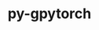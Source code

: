 ---
title: "py-gpytorch"
layout: cache
categories: [package, develop-2024-04-28]
meta: {"versions": ["1.10"], "compilers": ["apple-clang@=15.0.0", "gcc@=11.4.0"], "oss": ["ubuntu22.04", "ventura"], "platforms": ["darwin", "linux"], "targets": ["aarch64", "x86_64_v3"], "stacks": ["ml-darwin-aarch64-mps", "ml-linux-x86_64-cuda", "root"], "num_specs": 2, "num_specs_by_stack": {"root": 2, "ml-darwin-aarch64-mps": 1, "ml-linux-x86_64-cuda": 1}}
spec_details: [{"hash": "zxqevwkild5bi76qgqgg5fkl4akv5xgz", "compiler": "apple-clang@=15.0.0", "versions": ["1.10"], "os": "ventura", "platform": "darwin", "target": "aarch64", "variants": ["build_system=python_pip"], "stacks": ["root", "ml-darwin-aarch64-mps"], "size": "-", "tarball": "https://binaries.spack.io/releases/develop-2024-04-28/build_cache/darwin-ventura-aarch64/apple-clang-15.0.0/py-gpytorch-1.10/darwin-ventura-aarch64-apple-clang-15.0.0-py-gpytorch-1.10-zxqevwkild5bi76qgqgg5fkl4akv5xgz.spack"}, {"hash": "biyy5u3fnyfem4xfdplrsk7jmvrnn7e4", "compiler": "gcc@=11.4.0", "versions": ["1.10"], "os": "ubuntu22.04", "platform": "linux", "target": "x86_64_v3", "variants": ["build_system=python_pip"], "stacks": ["ml-linux-x86_64-cuda", "root"], "size": "-", "tarball": "https://binaries.spack.io/releases/develop-2024-04-28/build_cache/linux-ubuntu22.04-x86_64_v3/gcc-11.4.0/py-gpytorch-1.10/linux-ubuntu22.04-x86_64_v3-gcc-11.4.0-py-gpytorch-1.10-biyy5u3fnyfem4xfdplrsk7jmvrnn7e4.spack"}]
---